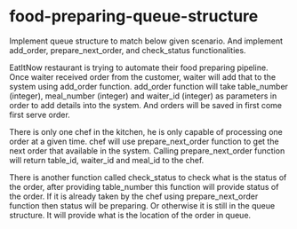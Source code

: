 # food-preparing-queue-structure
Implement queue structure to match below given scenario. And implement add_order, prepare_next_order, and check_status functionalities.

EatItNow restaurant is trying to automate their food preparing pipeline. Once waiter received order from the customer, waiter will add that to the system using add_order function. 
add_order function will take table_number (integer), meal_number (integer) and waiter_id (integer) as parameters in order to add details into the system.
And orders will be saved in first come first serve order.

There is only one chef in the kitchen, he is only capable of processing one order at a given time. chef will use prepare_next_order function to get the next order that available in the system. Calling prepare_next_order function will return table_id, waiter_id and meal_id to the chef.

There is another function called check_status to check what is the status of the order, after providing table_number this function will provide status of the order. If it is already taken by the chef using prepare_next_order function then status will be preparing. Or otherwise it is still in the queue structure. It will provide what is the location of the order in queue. 
